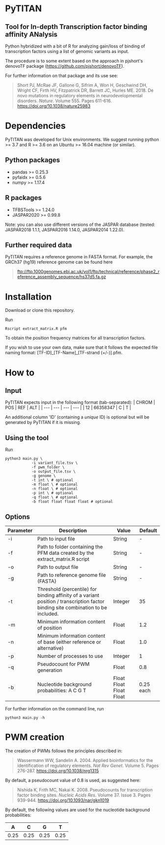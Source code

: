 # PyTITAN 
## Tool for In-depth Transcription factor binding affinity ANalysis

Python hybridized with a bit of R for analyzing gain/loss of binding of transcription factors using a list of genomic variants as input.

The procedure is to some extent based on the approach in pjshort's denovoTF package (https://github.com/pjshort/denovoTF). 

For further information on that package and its use see:
> Short PJ, McRae JF, Gallone G, Sifrim A, Won H, Geschwind DH, Wright CF, Firth HV, Fitzpatrick DR, Barrett JC, Hurles ME. 2018. De novo mutations in regulatory elements in neurodevelopmental disorders. _Nature_. Volume 555. Pages 611-616. https://doi.org/10.1038/nature25983

# Dependencies

PyTITAN was developed for Unix environments. We suggest running python >= 3.7 and R >= 3.6 on an Ubuntu >= 16.04 machine (or similar).

## Python packages

- pandas >= 0.25.3
- pyfaidx >= 0.5.6
- numpy >= 1.17.4

## R packages

- TFBSTools >= 1.24.0
- JASPAR2020 >= 0.99.8

Note: you can also use different versions of the JASPAR database (tested: JASPAR2018 1.1.1, JASPAR2016 1.14.0, JASPAR2014 1.22.0).

## Further required data

PyTITAN requires a reference genome in FASTA format. For example, the GRCh37 (hg19) reference genome can be found here
> ftp://ftp.1000genomes.ebi.ac.uk/vol1/ftp/technical/reference/phase2_reference_assembly_sequence/hs37d5.fa.gz

# Installation

Download or clone this repository.

Run
```
Rscript extract_matrix.R pfm
```
To obtain the position frequency matrices for all transcription factors. 

If you wish to use your own data, make sure that it follows the expected file naming format: [TF-ID]\_[TF-Name]\_[TF-strand (+/-)].pfm.

# How to

## Input

PyTITAN expects input in the following format (tab-separated):
| CHROM | POS | REF | ALT |
| --- | --- | --- | --- |
| 12 | 66358347 | C | T |

An additional column 'ID' (containing a _unique_ ID) is optional but will be generated by PyTITAN if it is missing.

## Using the tool

Run
```
python3 main.py \
            -i variant_file.tsv \
            -f pwm_folder \
            -o output_file.tsv \
            -g genome \
            -t int \ # optional
            -m float \ # optional
            -n float \ # optional
            -p int \ # optional
            -q float \ # optional
            -b float float float float # optional
```

## Options

| Parameter | Description | Value | Default |
| --- | --- | --- | --- |
| -i | Path to input file | String | - |
| -f | Path to folder containing the PFM data created by the extract_matrix.R script | String | - |
| -o | Path to output file | String | - |
| -g | Path to reference genome file (FASTA) | String | - |
| -t | Threshold (percentile) for binding affinity of a variant position / transcription factor binding site combination to be included. | Integer | 35 |
| -m | Minimum information content of position | Float | 1.2 |
| -n | Minimum information content of base (either reference or alternative) | Float | 1.0 |
| -p | Number of processes to use | Integer | 1 |
| -q | Pseudocount for PWM generation | Float | 0.8 |
| -b | Nucleotide background probabilities: A C G T | Float Float Float Float | 0.25 each |

For further information on the command line, run
```
python3 main.py -h
```

# PWM creation

The creation of PWMs follows the principles described in:
> Wassermann WW, Sandelin A. 2004. Applied bioinformatics for the identification of regulatory elements. _Nat Rev Genet_. Volume 5. Pages 276-287. https://doi.org/10.1038/nrg1315

By default, a pseudocount value of 0.8 is used, as suggested here:
> Nishida K, Frith MC, Nakai K. 2008. Pseudocounts for transcription factor binding sites. _Nucleic Acids Res_. Volume 37. Issue 3. Pages 939-944. https://doi.org/10.1093/nar/gkn1019

By default, the following values are used for the nucleotide background probabilities:

| A | C | G | T |
| --- | --- | --- | --- |
| 0.25 | 0.25 | 0.25 | 0.25 |
